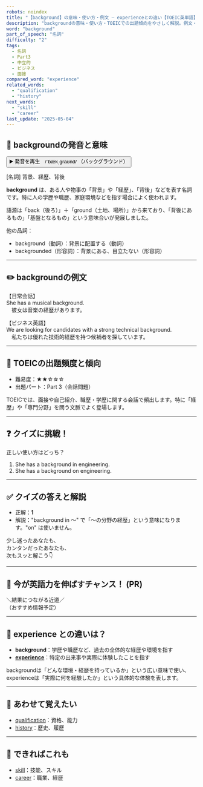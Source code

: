 ```yaml
---
robots: noindex
title: "【background】の意味・使い方・例文 ― experienceとの違い【TOEIC英単語】"
description: "backgroundの意味・使い方・TOEICでの出題傾向をやさしく解説。例文・クイズ付きでexperienceとの違いもわかりやすく学べます。"
word: "background"
part_of_speech: "名詞"
difficulty: "2"
tags:
  - 名詞
  - Part3
  - 中立的
  - ビジネス
  - 面接
compared_word: "experience"
related_words:
  - "qualification"
  - "history"
next_words:
  - "skill"
  - "career"
last_update: "2025-05-04"
---
```


## 🔰 backgroundの発音と意味

<button class="play-audio" onclick="playTTS('background')">
  <span class="play-audio-main">
    ▶️ 発音を再生　/ˈbækˌɡraʊnd/
  </span>
  <span class="play-audio-sub">
    （バックグラウンド）
  </span>
</button>

[名詞] 背景、経歴、背後

**background** は、ある人や物事の「背景」や「経歴」、「背後」などを表す名詞です。特に人の学歴や職歴、家庭環境などを指す場合によく使われます。

語源は「back（後ろ）」＋「ground（土地、場所）」から来ており、「背後にあるもの」「基盤となるもの」という意味合いが発展しました。

他の品詞：  
- background（動詞）：背景に配置する（動詞）
- backgrounded（形容詞）：背景にある、目立たない（形容詞）

---

## ✏️ backgroundの例文

【日常会話】  
She has a musical background.  
　彼女は音楽の経歴があります。

【ビジネス英語】  
We are looking for candidates with a strong technical background.  
　私たちは優れた技術的経歴を持つ候補者を探しています。

---

## 🎯 TOEICの出題頻度と傾向

- 難易度：★★☆☆☆
- 出題パート：Part 3（会話問題）

TOEICでは、面接や自己紹介、職歴・学歴に関する会話で頻出します。特に「経歴」や「専門分野」を問う文脈でよく登場します。

---

## ❓ クイズに挑戦！

正しい使い方はどっち？

1. She has a background in engineering.  
2. She has a background on engineering.

---

## ✅ クイズの答えと解説

- 正解：**1**
- 解説："background in ～" で「～の分野の経歴」という意味になります。"on" は使いません。

少し迷ったあなたも、  
カンタンだったあなたも、  
次もスッと解こう👇️

---

## 🚀 今が英語力を伸ばすチャンス！ (PR)

<div class="info-center">
＼結果につながる近道／<br>  
（おすすめ情報予定）
</div>

---

## 🤔  experience との違いは？

- **background**：学歴や職歴など、過去の全体的な経歴や環境を指す
- **[experience](/word/experience)**：特定の出来事や実際に体験したことを指す

backgroundは「どんな環境・経歴を持っているか」という広い意味で使い、experienceは「実際に何を経験したか」という具体的な体験を表します。

---

## 🧩 あわせて覚えたい

- [qualification](/word/qualification)：資格、能力
- [history](/word/history)：歴史、履歴

---

## 📖 できればこれも

- [skill](/word/skill)：技能、スキル
- [career](/word/career)：職業、経歴

<!-- cvid: aid27_bid32 -->
